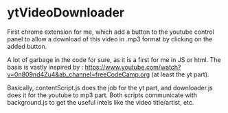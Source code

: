 # ytVideoDownloader
First chrome extension for me, which add a button to the youtube control panel to allow a download of this video in .mp3 format by clicking on the added button.


A lot of garbage in the code for sure, as it is a first for me in JS or html. 
The basis is vastly inspired by : https://www.youtube.com/watch?v=0n809nd4Zu4&ab_channel=freeCodeCamp.org (at least the yt part). 

Basically, contentScript.js does the job for the yt part, and downloader.js does it for the youtube to mp3 part. Both scripts communicate with background.js to get the useful
intels like the video title/artist, etc.

